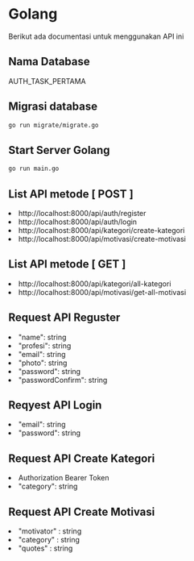 # Golang
Berikut ada documentasi untuk menggunakan API ini 

## Nama Database
AUTH_TASK_PERTAMA

## Migrasi database
```bash
go run migrate/migrate.go
```
## Start Server Golang
```bash
go run main.go
```

## List API metode [ POST ]
<li>http://localhost:8000/api/auth/register</li>
<li>http://localhost:8000/api/auth/login</li>
<li>http://localhost:8000/api/kategori/create-kategori</li>
<li>http://localhost:8000/api/motivasi/create-motivasi</li>

## List API metode [ GET ]
<li>http://localhost:8000/api/kategori/all-kategori</li>
<li>http://localhost:8000/api/motivasi/get-all-motivasi</li>


## Request API Reguster
<li> "name": string</li>
<li> "profesi": string</li>
<li> "email": string</li>
<li> "photo": string</li>
<li> "password": string</li>
<li> "passwordConfirm": string</li>

## Reqyest API Login
<li> "email": string</li>
<li> "password": string</li>

## Request API Create Kategori
<li>Authorization Bearer Token</li>
<li>"category": string</li>

## Request API Create Motivasi
<li>"motivator" : string</li>
<li>"category" : string</li>
<li>"quotes" : string</li>


